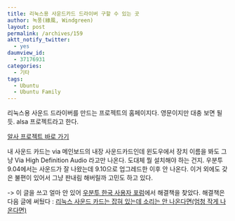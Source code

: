 ```yaml
---
title: 리눅스용 사운드카드 드라이버 구할 수 있는 곳
author: 녹풍(綠風, Windgreen)
layout: post
permalink: /archives/159
aktt_notify_twitter:
  - yes
daumview_id:
  - 37176931
categories:
  - 기타
tags:
  - Ubuntu
  - Ubuntu Family
---
```

리눅스용 사운드 드라이버를 만드는 프로젝트의 홈페이지다. 영문이지만 대충 보면 될 듯. alsa 프로젝트라고 한다.

<a href="http://www.alsa-project.org/" target="_blank">알사 프로젝트 바로 가기</a>

내 사운드 카드는 via 메인보드의 내장 사운드카드인데 윈도우에서 장치 이름을 봐도 그냥 Via High Definition Audio 라고만 나온다. 도대체 뭘 설치해야 하는 건지. 우분투 9.04에서는 사운드가 잘 나왔는데 9.10으로 업그레드한 이후 안 나온다. 이거 외에도 갖은 불편이 있어서 그냥 판내림 해버릴까 고민도 하고 있다.

-> 이 글을 쓰고 얼마 안 있어 <a href="http://www.ubuntu.or.kr/" target="_blank">우분투 한국 사용자 포럼</a>에서 해결책을 찾았다. 해결책은 다음 글에 써뒀다 : <a href="http://mytory.textcube.com/entry/%EB%A6%AC%EB%88%85%EC%8A%A4-%EC%82%AC%EC%9A%B4%EB%93%9C-%EC%B9%B4%EB%93%9C%EB%8A%94-%EC%9E%A1%ED%98%80-%EC%9E%88%EB%8A%94%EB%8D%B0-%EC%86%8C%EB%A6%AC%EB%8A%94-%EC%95%88-%EB%82%98%EC%98%A8%EB%8B%A4%EB%A9%B4%EC%97%84%EC%B2%AD-%EC%9E%91%EA%B2%8C-%EB%82%98%EC%98%A8%EB%8B%A4%EB%A9%B4" target="_blank">리눅스 사운드 카드는 잡혀 있는데 소리는 안 나온다면(엄청 작게 나온다면)</a>